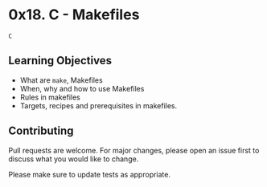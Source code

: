 # 0x18. C - Makefiles
``C``

## Learning Objectives

- What are ``make``, Makefiles
- When, why and how to use Makefiles
- Rules in makefiles
- Targets, recipes and prerequisites in makefiles.

## Contributing
Pull requests are welcome. For major changes, please open an issue first to discuss what you would like to change.

Please make sure to update tests as appropriate.
